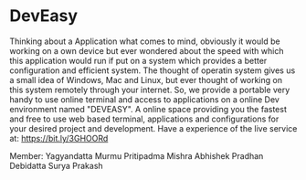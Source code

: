 # DevEasy

Thinking about a Application what comes to mind, obviously it would be working on a own device but ever wondered about the speed with which this application would run if put on a system which provides a better configuration and efficient system. The thought of operatin system gives us a small idea of Windows, Mac and Linux, but ever thought of working on this system remotely through your internet.
So, we provide a portable very handy to use online terminal and access to applications on a online Dev environment named "DEVEASY". A online space providing you the fastest and free to use web based terminal, applications and configurations for your desired project and development.
Have a experience of the live service at: https://bit.ly/3GHOORd


Member: Yagyandatta Murmu
Pritipadma Mishra
Abhishek Pradhan
Debidatta Surya Prakash
